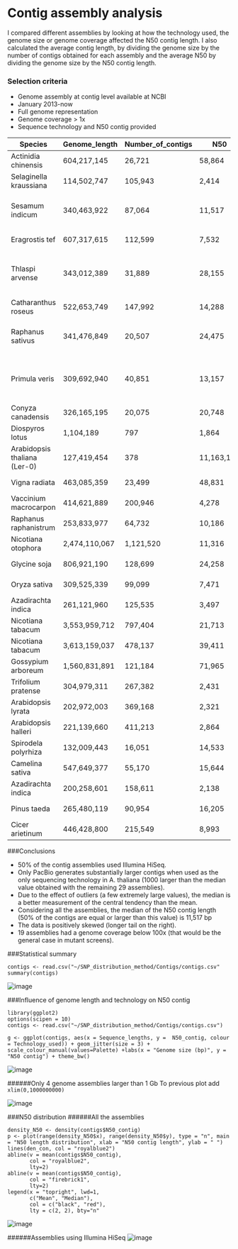 Contig assembly analysis
===

I compared different assemblies by looking at how the technology used, the genome size or genome coverage affected the N50 contig length. I also calculated the average contig length, by dividing the genome size by the number of contigs obtained for each assembly and the average N50 by dividing the genome size by the N50 contig length.

### Selection criteria
- Genome assembly at contig level available at NCBI
- January 2013-now
- Full genome representation
- Genome coverage > 1x
- Sequence technology and N50 contig provided


Species|Genome_length|Number_of_contigs|N50|Coverage|Technology
-----|-----|-----|-----|-----|-----:
Actinidia chinensis|604,217,145|26,721 | 58,864| 150.0x|Illumina HiSeq
Selaginella kraussiana | 114,502,747 | 105,943 | 2,414  | 150.0x | Illumina HiSeq
Sesamum indicum | 340,463,922 |87,064 | 11,517 | 85.0x | 454; Illumina; Illumina MiSeq
Eragrostis tef | 607,317,615 |112,599 | 7,532  | 54.0x |454; Illumina HiSeq
Thlaspi arvense| 343,012,389 |31,889 | 28,155 | 80.0x | Illumina HiSeq; Illumina MiSeq; PacBio
Catharanthus roseus| 522,653,749 |147,992 |14,288| 50.0x | Illumina HiSeq
Raphanus sativus|341,476,849|20,507 | 24,475 |267.0x| 454; PacBio; Illumina HiSeq; ABI3730
Primula veris|309,692,940 |40,851 | 13,157 | 116.0x | Illumina HiSeq; Illumina MiSeq; PacBio
Conyza canadensis |326,165,195 |20,075 | 20,748| 350.0x|454; Illumina HiSeq;PacBio
Diospyros lotus |1,104,189 |797 | 1,864| 23.0x| Illumina HiSeq
Arabidopsis thaliana (Ler-0) |127,419,454|378 |11,163,166| 140.0x| PacBio
Vigna radiata |463,085,359 |23,499 | 48,831 | 300.0x | Illumina HiSeq
Vaccinium macrocarpon |414,621,889 |200,946 | 4,278 | 20.0x | Illumina GAIIx
Raphanus raphanistrum  |253,833,977 |64,732 | 10,186 | 47.0x | Illumina GAII; 454
Nicotiana otophora |2,474,110,067 |1,121,520 | 11,316 | 66.0x| Illumina HiSeq
Glycine soja |806,921,190|128,699 | 24,258 | 63.1.0x| Illumina GAIIx
Oryza sativa |309,525,339 |99,099 | 7,471 | 27.0x| Illumina HiSeq
Azadirachta indica |261,121,960 |125,535| 3,497 | 21.0x| Illumina HiSeq
Nicotiana tabacum |3,553,959,712 |797,404| 21,713 | 29.0x| Illumina HiSeq
Nicotiana tabacum |3,613,159,037 |478,137| 39,411 | 49.0x| Illumina HiSeq
Gossypium arboreum |1,560,831,891 |121,184| 71,965 | 110x| Illumina HiSeq
Trifolium pratense|304,979,311 |267,382| 2,431 | 58x| Illumina HiSeq
Arabidopsis lyrata |202,972,003 |369,168| 2,321 | 279.3x| Illumina HiSeq
Arabidopsis halleri |221,139,660 |411,213| 2,864 | 167.9x| Illumina HiSeq
Spirodela polyrhiza|132,009,443 |16,051|14,533 | 22.0x| 454; ABI3730
Camelina sativa|547,649,377 |55,170|15,644 | 160.0x| 454; Illumina
Azadirachta indica|200,258,601 |158,611|2,138 | 12.0x| Illumina HiSeq
Pinus taeda|265,480,119|90,954|16,205 | 50x| Illumina GAIIx
Cicer arietinum|446,428,800|215,549|8,993 | 13x| 454; Illumina GAIIx



###Conclusions

- 50% of the contig assemblies used Illumina HiSeq. 
- Only PacBio generates substantially larger contigs when used as the only sequencing technology in A. thaliana (1000 larger than the median value obtained with the remaining 29 assemblies). 
- Due to the effect of outliers (a few extremely large values), the median is a better measurement of the central tendency than the mean. 
- Considering all the assemblies, the median of the N50 contig length (50% of the contigs are equal or larger than this value) is 11,517 bp
- The data is positively skewed (longer tail on the right). 
- 19 assemblies had a genome coverage below 100x (that would be the general case in mutant screens). 


###Statistical summary

```
contigs <- read.csv("~/SNP_distribution_method/Contigs/contigs.csv"
summary(contigs)
```

![image](Summaries/all_contigs.png)


###Influence of genome length and technology on N50 contig
```
library(ggplot2)
options(scipen = 10)
contigs <- read.csv("~/SNP_distribution_method/Contigs/contigs.csv")

g <- ggplot(contigs, aes(x = Sequence_lengths, y =  N50_contig, colour = Technology_used)) + geom_jitter(size = 3) + scale_colour_manual(values=Palette) +labs(x = "Genome size (bp)", y = "N50 contig") + theme_bw() 
```
![image](Jitter_plots/N50_genome_size.png)

######Only 4 genome assemblies larger than 1 Gb
To previous plot add ```xlim(0,1000000000)```

![image](Jitter_plots/N50_1Gb.png)

###N50 distribution
######All the assemblies

```
density_N50 <- density(contigs$N50_contig)
p <- plot(range(density_N50$x), range(density_N50$y), type = "n", main = "N50 length distribution", xlab = "N50 contig length", ylab = " ")
lines(den_con, col = "royalblue2")
abline(v = mean(contigs$N50_contig),
       col = "royalblue2",
       lty=2)
abline(v = mean(contigs$N50_contig), 
       col = "firebrick1", 
       lty=2)
legend(x = "topright", lwd=1,
       c("Mean", "Median"),
       col = c("black", "red"),
       lty = c(2, 2), bty="n"
 ```![image](Distributions/median_mean.png)

######Assemblies using Illumina HiSeq
![image](Distributions/median_mean_illumina.png)



